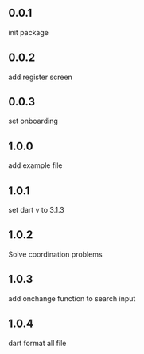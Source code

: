 ## 0.0.1
init package

## 0.0.2
add register screen

## 0.0.3
set onboarding

## 1.0.0
add example file 

## 1.0.1
set dart v to 3.1.3

## 1.0.2
Solve coordination problems

## 1.0.3
add onchange function to search input

## 1.0.4
dart format all file